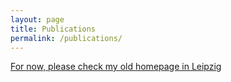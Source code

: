 ```yaml
---
layout: page
title: Publications
permalink: /publications/
---
```


[For now, please check my old homepage in Leipzig](http://www.bioinf.uni-leipzig.de/~choener/publications.html)
